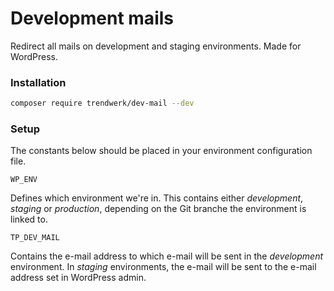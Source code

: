 Development mails
========

Redirect all mails on development and staging environments. Made for WordPress.

### Installation
```sh
composer require trendwerk/dev-mail --dev
```

### Setup
The constants below should be placed in your environment configuration file.

`WP_ENV`

Defines which environment we're in. This contains either _development_, _staging_ or _production_, depending on the Git branche the environment is linked to.

`TP_DEV_MAIL`

Contains the e-mail address to which e-mail will be sent in the _development_ environment. In _staging_ environments, the e-mail will be sent to the e-mail address set in WordPress admin.
